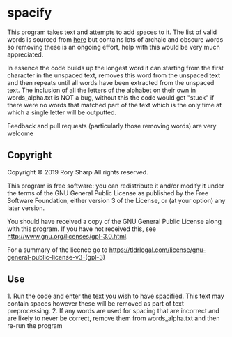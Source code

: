 # spacify
This program takes text and attempts to add spaces to it. The list of valid words is sourced from [here](https://github.com/dwyl/english-words/blob/master/words_alpha.txt) but contains lots of archaic and obscure words so removing these is an ongoing effort, help with this would be very much appreciated. 

In essence the code builds up the longest word it can starting from the first character in the unspaced text, removes this word from the unspaced text and then repeats until all words have been extracted from the unspaced text. The inclusion of all the letters of the alphabet on their own in words_alpha.txt is NOT a bug, without this the code would get "stuck" if there were no words that matched part of the text which is the only time at which a single letter will be outputted.

Feedback and pull requests (particularly those removing words) are very welcome


## Copyright
Copyright © 2019  Rory Sharp All rights reserved.

This program is free software: you can redistribute it and/or modify
it under the terms of the GNU General Public License as published by
the Free Software Foundation, either version 3 of the License, or
(at your option) any later version.

You should have received a copy of the GNU General Public License
along with this program.  If you have not received this, see <http://www.gnu.org/licenses/gpl-3.0.html>.

For a summary of the licence go to https://tldrlegal.com/license/gnu-general-public-license-v3-(gpl-3)


## Use 
1\. Run the code and enter the text you wish to have spacified. This text may contain spaces however these will be removed as part of text preprocessing.
2\. If any words are used for spacing that are incorrect and are likely to never be correct, remove them from words_alpha.txt and then re-run the program
